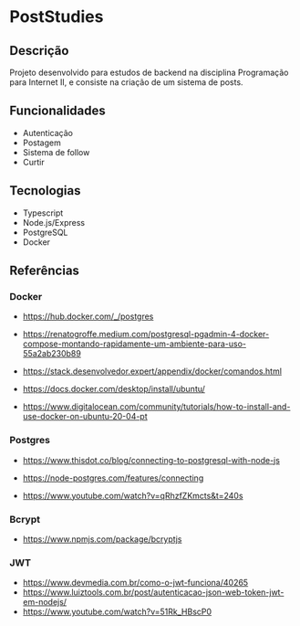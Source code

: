 # PostStudies

## Descrição

Projeto desenvolvido para estudos de backend na disciplina Programação para Internet II, e consiste na criação de um sistema de posts.

## Funcionalidades

 - Autenticação
 - Postagem
 - Sistema de follow
 - Curtir

## Tecnologias

 - Typescript
 - Node.js/Express
 - PostgreSQL
 - Docker

## Referências

### Docker

 - https://hub.docker.com/_/postgres

 - https://renatogroffe.medium.com/postgresql-pgadmin-4-docker-compose-montando-rapidamente-um-ambiente-para-uso-55a2ab230b89

 - https://stack.desenvolvedor.expert/appendix/docker/comandos.html

 - https://docs.docker.com/desktop/install/ubuntu/

 - https://www.digitalocean.com/community/tutorials/how-to-install-and-use-docker-on-ubuntu-20-04-pt

 ### Postgres

 - https://www.thisdot.co/blog/connecting-to-postgresql-with-node-js
 
 - https://node-postgres.com/features/connecting

 - https://www.youtube.com/watch?v=qRhzfZKmcts&t=240s

 ### Bcrypt

 - https://www.npmjs.com/package/bcryptjs

 ### JWT

 - https://www.devmedia.com.br/como-o-jwt-funciona/40265
 - https://www.luiztools.com.br/post/autenticacao-json-web-token-jwt-em-nodejs/
 - https://www.youtube.com/watch?v=51Rk_HBscP0